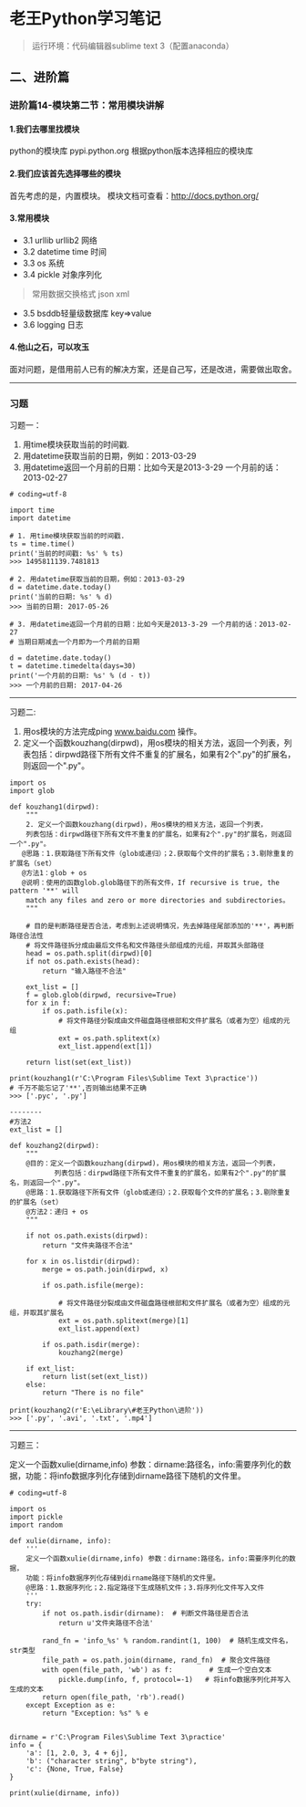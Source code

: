 # 老王Python学习笔记
> 运行环境：代码编辑器sublime text 3（配置anaconda）
## 二、进阶篇

### 进阶篇14-模块第二节：常用模块讲解

#### 1.我们去哪里找模块

python的模块库 pypi.python.org 根据python版本选择相应的模块库

#### 2.我们应该首先选择哪些的模块

首先考虑的是，内置模块。
模块文档可查看：http://docs.python.org/


#### 3.常用模块

- 3.1 urllib urllib2 网络
- 3.2 datetime time 时间
- 3.3 os 系统
- 3.4 pickle  对象序列化
> 常用数据交换格式 json xml 

- 3.5 bsddb轻量级数据库 key=>value 
- 3.6 logging 日志 


#### 4.他山之石，可以攻玉

面对问题，是借用前人已有的解决方案，还是自己写，还是改进，需要做出取舍。

---

### 习题

习题一：
 
1. 用time模块获取当前的时间戳.
2. 用datetime获取当前的日期，例如：2013-03-29
3. 用datetime返回一个月前的日期：比如今天是2013-3-29 一个月前的话：2013-02-27

```
# coding=utf-8

import time
import datetime

# 1. 用time模块获取当前的时间戳.
ts = time.time()
print('当前的时间戳: %s' % ts)
>>> 1495811139.7481813

# 2. 用datetime获取当前的日期，例如：2013-03-29
d = datetime.date.today()
print('当前的日期: %s' % d)
>>> 当前的日期: 2017-05-26

# 3. 用datetime返回一个月前的日期：比如今天是2013-3-29 一个月前的话：2013-02-27
# 当期日期减去一个月即为一个月前的日期

d = datetime.date.today()
t = datetime.timedelta(days=30)
print('一个月前的日期: %s' % (d - t))
>>> 一个月前的日期: 2017-04-26

```

---
习题二:
1. 用os模块的方法完成ping www.baidu.com 操作。
2. 定义一个函数kouzhang(dirpwd)，用os模块的相关方法，返回一个列表，列表包括：dirpwd路径下所有文件不重复的扩展名，如果有2个".py"的扩展名，则返回一个".py"。

```
import os
import glob

def kouzhang1(dirpwd):
    """
    2. 定义一个函数kouzhang(dirpwd)，用os模块的相关方法，返回一个列表，
    列表包括：dirpwd路径下所有文件不重复的扩展名，如果有2个".py"的扩展名，则返回一个".py"。
   @思路：1.获取路径下所有文件（glob或递归）；2.获取每个文件的扩展名；3.剔除重复的扩展名（set）
   @方法1：glob + os
   @说明：使用的函数glob.glob路径下的所有文件，If recursive is true, the pattern '**' will
    match any files and zero or more directories and subdirectories。
    """

    # 目的是判断路径是否合法，考虑到上述说明情况，先去掉路径尾部添加的'**'，再判断路径合法性
    # 将文件路径拆分成由最后文件名和文件路径头部组成的元组，并取其头部路径
    head = os.path.split(dirpwd)[0]
    if not os.path.exists(head):
        return "输入路径不合法"

    ext_list = []
    f = glob.glob(dirpwd, recursive=True)
    for x in f:
        if os.path.isfile(x):
            # 将文件路径分裂成由文件磁盘路径根部和文件扩展名（或者为空）组成的元组
            ext = os.path.splitext(x)
            ext_list.append(ext[1])

    return list(set(ext_list))

print(kouzhang1(r'C:\Program Files\Sublime Text 3\practice'))
# 千万不能忘记了'**',否则输出结果不正确
>>> ['.pyc', '.py']

--------
#方法2
ext_list = []

def kouzhang2(dirpwd):
    """
    @目的：定义一个函数kouzhang(dirpwd)，用os模块的相关方法，返回一个列表，
           列表包括：dirpwd路径下所有文件不重复的扩展名，如果有2个".py"的扩展名，则返回一个".py"。
    @思路：1.获取路径下所有文件（glob或递归）；2.获取每个文件的扩展名；3.剔除重复的扩展名（set）
    @方法2：递归 + os
    """

    if not os.path.exists(dirpwd):
        return "文件夹路径不合法"

    for x in os.listdir(dirpwd):
        merge = os.path.join(dirpwd, x)

        if os.path.isfile(merge):

            # 将文件路径分裂成由文件磁盘路径根部和文件扩展名（或者为空）组成的元组，并取其扩展名
            ext = os.path.splitext(merge)[1]
            ext_list.append(ext)

        if os.path.isdir(merge):
            kouzhang2(merge)

    if ext_list:
        return list(set(ext_list))
    else:
        return "There is no file"

print(kouzhang2(r'E:\eLibrary\#老王Python\进阶'))
>>> ['.py', '.avi', '.txt', '.mp4']

```
---

习题三：

定义一个函数xulie(dirname,info) 参数：dirname:路径名，info:需要序列化的数据，功能：将info数据序列化存储到dirname路径下随机的文件里。

```
# coding=utf-8

import os
import pickle
import random

def xulie(dirname, info):
    '''
    定义一个函数xulie(dirname,info) 参数：dirname:路径名，info:需要序列化的数据，
    功能：将info数据序列化存储到dirname路径下随机的文件里。
    @思路：1.数据序列化；2.指定路径下生成随机文件；3.将序列化文件写入文件
    '''
    try:
        if not os.path.isdir(dirname):  # 判断文件路径是否合法
            return u'文件夹路径不合法'

        rand_fn = 'info_%s' % random.randint(1, 100)  # 随机生成文件名，str类型
        file_path = os.path.join(dirname, rand_fn)  # 聚合文件路径
        with open(file_path, 'wb') as f:         # 生成一个空白文本
            pickle.dump(info, f, protocol=-1)   # 将info数据序列化并写入生成的文本
        return open(file_path, 'rb').read()
    except Exception as e:
        return "Exception: %s" % e


dirname = r'C:\Program Files\Sublime Text 3\practice'
info = {
    'a': [1, 2.0, 3, 4 + 6j],
    'b': ("character string", b"byte string"),
    'c': {None, True, False}
}

print(xulie(dirname, info))

```